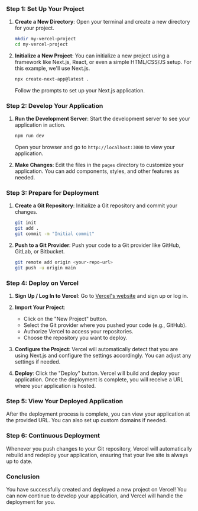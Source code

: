 ### Step 1: Set Up Your Project

1. **Create a New Directory**:
   Open your terminal and create a new directory for your project.

   ```bash
   mkdir my-vercel-project
   cd my-vercel-project
   ```

2. **Initialize a New Project**:
   You can initialize a new project using a framework like Next.js, React, or even a simple HTML/CSS/JS setup. For this example, we'll use Next.js.

   ```bash
   npx create-next-app@latest .
   ```

   Follow the prompts to set up your Next.js application.

### Step 2: Develop Your Application

1. **Run the Development Server**:
   Start the development server to see your application in action.

   ```bash
   npm run dev
   ```

   Open your browser and go to `http://localhost:3000` to view your application.

2. **Make Changes**:
   Edit the files in the `pages` directory to customize your application. You can add components, styles, and other features as needed.

### Step 3: Prepare for Deployment

1. **Create a Git Repository**:
   Initialize a Git repository and commit your changes.

   ```bash
   git init
   git add .
   git commit -m "Initial commit"
   ```

2. **Push to a Git Provider**:
   Push your code to a Git provider like GitHub, GitLab, or Bitbucket.

   ```bash
   git remote add origin <your-repo-url>
   git push -u origin main
   ```

### Step 4: Deploy on Vercel

1. **Sign Up / Log In to Vercel**:
   Go to [Vercel's website](https://vercel.com/) and sign up or log in.

2. **Import Your Project**:
   - Click on the "New Project" button.
   - Select the Git provider where you pushed your code (e.g., GitHub).
   - Authorize Vercel to access your repositories.
   - Choose the repository you want to deploy.

3. **Configure the Project**:
   Vercel will automatically detect that you are using Next.js and configure the settings accordingly. You can adjust any settings if needed.

4. **Deploy**:
   Click the "Deploy" button. Vercel will build and deploy your application. Once the deployment is complete, you will receive a URL where your application is hosted.

### Step 5: View Your Deployed Application

After the deployment process is complete, you can view your application at the provided URL. You can also set up custom domains if needed.

### Step 6: Continuous Deployment

Whenever you push changes to your Git repository, Vercel will automatically rebuild and redeploy your application, ensuring that your live site is always up to date.

### Conclusion

You have successfully created and deployed a new project on Vercel! You can now continue to develop your application, and Vercel will handle the deployment for you.